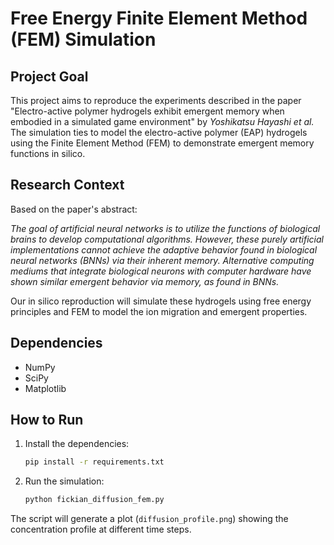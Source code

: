 # Free Energy Finite Element Method (FEM) Simulation

## Project Goal

This project aims to reproduce the experiments described in the paper "Electro-active polymer hydrogels exhibit emergent memory when embodied in a simulated game environment" by *Yoshikatsu Hayashi et al.* The simulation ties to model the electro-active polymer (EAP) hydrogels using the Finite Element Method (FEM) to demonstrate emergent memory functions in silico.

## Research Context

Based on the paper's abstract:

*The goal of artificial neural networks is to utilize the functions of biological brains to develop computational algorithms. However, these purely artificial implementations cannot achieve the adaptive behavior found in biological neural networks (BNNs) via their inherent memory. Alternative computing mediums that integrate biological neurons with computer hardware have shown similar emergent behavior via memory, as found in BNNs.*

Our in silico reproduction will simulate these hydrogels using free energy principles and FEM to model the ion migration and emergent properties.

## Dependencies

- NumPy
- SciPy
- Matplotlib

## How to Run

1. Install the dependencies:
   ```bash
   pip install -r requirements.txt
   ```

2. Run the simulation:
   ```bash
   python fickian_diffusion_fem.py
   ```

The script will generate a plot (`diffusion_profile.png`) showing the concentration profile at different time steps.
